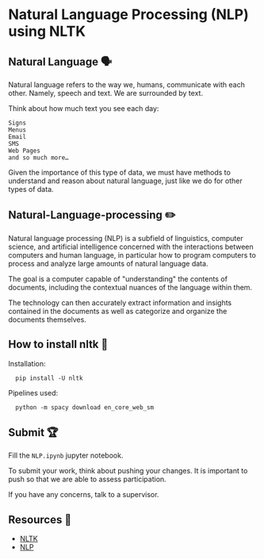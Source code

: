 # Natural Language Processing (NLP) using NLTK

## Natural Language 🗣️

Natural language refers to the way we, humans, communicate with each other.
Namely, speech and text.
We are surrounded by text.

Think about how much text you see each day:

    Signs
    Menus
    Email
    SMS
    Web Pages
    and so much more…

Given the importance of this type of data, we must have methods to understand and reason about natural language, just like we do for other types of data.

## Natural-Language-processing ✏️

Natural language processing (NLP) is a subfield of linguistics, computer science, and artificial intelligence concerned with the interactions between computers and human language, in particular how to program computers to process and analyze large amounts of natural language data.

The goal is a computer capable of "understanding" the contents of documents, including the contextual nuances of the language within them.

The technology can then accurately extract information and insights contained in the documents as well as categorize and organize the documents themselves.

## How to install nltk 🧠

Installation:
```
  pip install -U nltk
```
Pipelines used:
```
  python -m spacy download en_core_web_sm
```

## Submit 🏆

Fill the `NLP.ipynb` jupyter notebook.

To submit your work, think about pushing your changes. It is important to push so that we are able to assess participation.

If you have any concerns, talk to a supervisor.

## Resources 📖

- [NLTK](https://www.nltk.org/)
- [NLP](https://en.wikipedia.org/wiki/Natural_language_processing)
